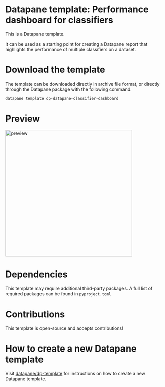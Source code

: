 
# Datapane template: Performance dashboard for classifiers

This is a Datapane template.

It can be used as a starting point for creating a Datapane report that highlights the performance of multiple classifiers on a dataset.

# Download the template

The template can be downloaded directly in archive file format, or directly through the Datapane package with the following command:

`datapane template dp-datapane-classifier-dashboard`

# Preview

<img width="400" alt="preview" src="https://user-images.githubusercontent.com/15690380/183948469-c76fa50f-e0a2-438a-b13c-9e58d6071c1c.png">

# Dependencies

This template may require additional third-party packages. A full list of required packages can be found in `pyproject.toml`
 
 # Contributions

 This template is open-source and accepts contributions!

# How to create a new Datapane template

Visit [datapane/dp-template](https://github.com/datapane/dp-template-classifier-dashboard) for instructions on how to create a new Datapane template.

